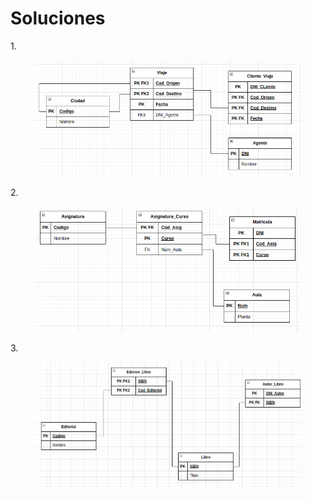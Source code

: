 # Soluciones

1\.

<figure><img src="../../../.gitbook/assets/image (131).png" alt=""><figcaption></figcaption></figure>

2\.

<figure><img src="../../../.gitbook/assets/image (7).png" alt=""><figcaption></figcaption></figure>

3\.

<figure><img src="../../../.gitbook/assets/image (8).png" alt=""><figcaption></figcaption></figure>
